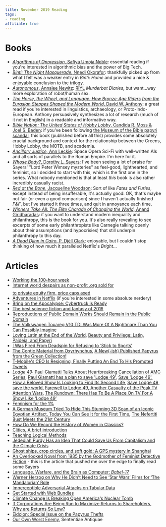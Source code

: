 ```yaml
---
title: November 2019 Reading
tags:
- reading
affiliate: true
---
```

# Books
- [*Algorithms of Oppression*, Safiya Umoja Noble](https://amzn.to/34TxMxa): essential reading if you're interested in algorithmic bias and the power of Big Tech.
- [*Binti: The Night Masquerade*, Nnedi Okorafor](https://amzn.to/363v4oZ): thankfully picked up from what I felt was a weaker entry in *Binti: Home* and provided a nice & enjoyable conclusion to the trilogy.
- [*Autonomous*, Annalee Newitz](https://amzn.to/2ONmgxQ): [RIYL](https://en.wiktionary.org/wiki/RIYL) *Murderbot Diaries*, but want...way more exploration of robot/human sex.
- [*The Horse, the Wheel, and Language: How Bronze-Age Riders from the Eurasian Steppes Shaped the Modern World*, David W. Anthony](https://amzn.to/366zdbV): a great read if you're interested in linguistics, archaeology, or Proto-Indo-European. Anthony persuasively synthesizes a lot of research (much of it not in English) in a readable and informative way.
- [*Bible Nation: The United States of Hobby Lobby*, Candida R. Moss & Joel S. Baden](https://amzn.to/2PgDvqp): if you've been following [the Museum of the Bible papyri scandal](https://www.ees.ac.uk/news/chairmans-statement-to-ees-members), this book (published before all this) provides some absolutely crucial background and context for the relationship between the Greens, Hobby Lobby, the MOTB, and academia.
- [*Ancillary Justice*, Ann Leckie](https://amzn.to/2PgDClP): Space Opera Sci-Fi with well-written AIs and all sorts of parallels to the Roman Empire. I'm here for it.
- [*Whose Body?*, Dorothy L. Sayers](https://amzn.to/2RkLdlG): I've been seeing a lot of praise for Sayers' "Lord Peter Wimsey mysteries" as feel-good, lighthearted, and feminist, so I decided to start with this, which is the first one in the series. What nobody mentioned is that at least *this* book is also rather incredibly casually racist.
- [*Red at the Bone*, Jacqueline Woodson](https://amzn.to/2OOAgan): Sort of like *Fates and Furies*, except instead of being insufferable, it's actually good. OK, that's maybe not fair (or even a good comparison) since I haven't actually finished *F&F*, but I've started it three times, and quit in annoyance each time.
- [*Winners Take All: The Elite Charade of Changing the World*, Anand Giridharadas](https://amzn.to/2RltQ4g): if you want to understand modern inequality and philanthropy, this is the book for you. It's also really revealing to see excerpts of some early philanthropists like Carnegie talking openly about their assumptions (and hypocrisies) that still underpin philanthropy to this day.
- [*A Dead Djinn in Cairo*, P. Djèlí Clark](https://amzn.to/2OMf2Kl): enjoyable, but I couldn't stop thinking of how much it paralleled Netflix's *Bright*...

# Articles
- [Working the 100-hour week](https://theretiringacademic.wordpress.com/2019/11/26/working-the-100-hour-week/)
- [Internet world despairs as non-profit .org sold for $$$$ to private equity firm, price caps axed](https://www.theregister.co.uk/2019/11/20/org_registry_sale_shambles/)
- [Adventures in Netflix](https://lars.ingebrigtsen.no/2019/02/14/adventures-in-netflix/) (if you're interested in some absolute nerdery)
- [Bring on the Apocalypse: Cybertruck is Ready](https://www.citylab.com/transportation/2019/11/tesla-cybertruck-science-fiction-apocalypse-electric-pickup/602521/)
- [The best science fiction and fantasy of 2019](https://www.washingtonpost.com/entertainment/books/the-best-science-fiction-and-fantasy-books-of-2019/2019/11/21/96604448-ef65-11e9-8693-f487e46784aa_story.html)
- [Reproductions of Public Domain Works Should Remain in the Public Domain](https://creativecommons.org/2019/11/20/reproductions-of-public-domain-works/)
- [The Volkswagen Touareg V10 TDI Was More Of A Nightmare Than You Can Possibly Imagine](https://jalopnik.com/the-volkswagen-touareg-v10-tdi-was-more-of-a-nightmare-1822934503)
- [Loving Latin at the End of the World](https://bostonreview.net/politics/joel-christensen-loving-latin-end-world), [Beauty and Privilege: Latin, Paideia, and Papyri](https://sententiaeantiquae.com/2019/11/21/latin-paideia-and-papyri/)
- [I Was Fired From Deadspin for Refusing to ‘Stick to Sports’](https://www.nytimes.com/2019/11/11/opinion/deadspin-sports.html)
- [The Coptic Material from Oxyrhynchus](https://brentnongbri.com/2019/11/18/the-coptic-material-from-oxyrhynchus/), [A New(-ish) Published Papyrus from the Green Collection!](https://brentnongbri.com/2019/11/11/a-new-ish-published-papyrus-from-the-green-collection/)
- [T-Mobile's CEO Is Resigning, Finally Putting An End To His Promoted Tweets](https://www.buzzfeednews.com/article/katienotopoulos/t-mobile-ceo-john-legere-resigning-promoted-tweets)
- [*Lodge 49:* Paul Giamatti Talks About Heartbreaking Cancellation of AMC Series](https://tvseriesfinale.com/tv-show/lodge-49-paul-giamatti-talks-about-heartbreaking-cancellation-of-amc-series/), [Paul Giamatti has a plan to save 'Lodge 49'](https://www.latimes.com/entertainment-arts/tv/story/2019-11-13/paul-giamatti-save-lodge-49-amc-canceled), [Save ‘Lodge 49’: How a Beloved Show Is Looking to Find Its Second Life](https://www.indiewire.com/2019/11/lodge-49-save-season-3-paul-giamatti-1202187247/), [Save Lodge 49, save the world](https://ew.com/tv/2019/10/30/save-lodge-49/), [Farewell to Lodge 49, Another Casualty of the Peak TV Attention Wars](https://www.pastemagazine.com/articles/2019/10/lodge-49-canceled.html), [The Rundown: There Has To Be A Place On TV For A Show Like ‘Lodge 49’](https://uproxx.com/tv/rundown-save-lodge-49/)
- [Feminism for the 1%](https://tribunemag.co.uk/2019/11/feminism-for-the-1)
- [A German Museum Tried To Hide This Stunning 3D Scan of an Iconic Egyptian Artifact. Today You Can See It for the First Time](https://reason.com/2019/11/13/a-german-museum-tried-to-hide-this-stunning-3d-scan-of-an-iconic-egyptian-artifact-today-you-can-see-it-for-the-first-time/), [The Nefertiti Bust Meets the 21st Century](https://slate.com/technology/2019/11/nefertiti-bust-neues-museum-3d-printing.html)
- [How Do We Record the History of Women in Classics?](https://classicalstudies.org/scs-blog/claire-catenaccio/blog-how-do-we-record-history-women-classics)
- [Clitics, A brief introduction](https://koine-greek.com/2019/11/17/clitics-a-brief-introduction/)
- [Teaching Logical Methods](https://consequently.org/news/2019/teaching-logical-methods/)
- [Jedediah Purdy Has an Idea That Could Save Us From Capitalism and the Climate Crisis](https://www.thenation.com/article/jedediah-purdy-interview-this-land-book/)
- [Ghost ships, crop circles, and soft gold: A GPS mystery in Shanghai](https://www.technologyreview.com/s/614689/ghost-ships-crop-circles-and-soft-gold-a-gps-mystery-in-shanghai/)
- [An Overlooked Novel from 1935 by the Godmother of Feminist Detective Fiction](https://www.newyorker.com/books/under-review/an-overlooked-novel-from-1935-by-the-godmother-of-feminist-detective-fiction) - this is the article that pushed me over the edge to finally read some Sayers
- [Language, Warfare, and the Brain as Computer: *Babel-17*](https://www.tor.com/2019/11/12/language-warfare-and-the-brain-as-computer-babel-17/)
- [Werner Herzog on Why He Didn’t Need to See ‘Star Wars’ Films for ‘The Mandalorian’ Role](https://variety.com/2019/tv/news/werner-herzog-the-mandalorian-star-wars-jon-favreau-disney-plus-1203400810/)
- [Imperceptible Adversarial Attacks on Tabular Data](https://arxiv.org/abs/1911.03274v1)
- [Get Started with Web Bundles](https://web.dev/web-bundles/)
- [Climate Change Is Breaking Open America's Nuclear Tomb](https://www.vice.com/en_us/article/3kxmav/climate-change-is-breaking-open-americas-nuclear-tomb)
- [If Corporations Are Being Run to Maximize Returns to Shareholders, Why are Returns So Low?](http://cepr.net/blogs/beat-the-press/if-corporations-are-being-run-to-maximize-returns-to-shareholders-why-are-returns-so-low)
- [Eidolon: Special Issue on the Papyrus Thefts](https://eidolon.pub/special-issue-on-papyrus-thefts-f06cb996510e)
- [Our Own Worst Enemy](https://sententiaeantiquae.com/2019/11/01/__trashed-15/), Sententiae Antiquae
